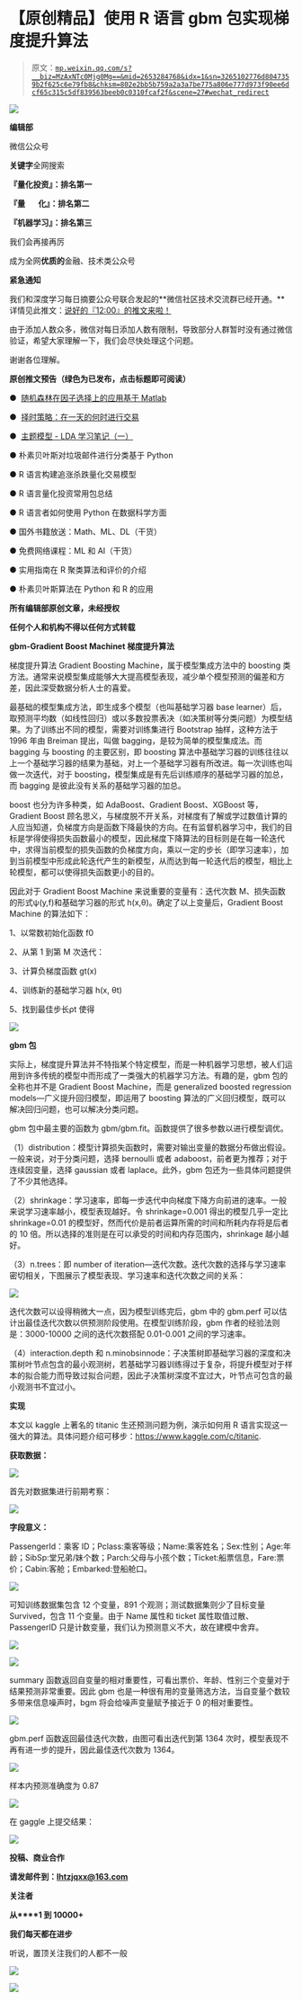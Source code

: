 # 【原创精品】使用 R 语言 gbm 包实现梯度提升算法

> 原文：[`mp.weixin.qq.com/s?__biz=MzAxNTc0Mjg0Mg==&mid=2653284768&idx=1&sn=3265102776d8047359b2f625c6e79fb8&chksm=802e2bb5b759a2a3a7be775a806e777d973f90ee6dcf65c315c5df839563beeb0c0310fcaf2f&scene=27#wechat_redirect`](http://mp.weixin.qq.com/s?__biz=MzAxNTc0Mjg0Mg==&mid=2653284768&idx=1&sn=3265102776d8047359b2f625c6e79fb8&chksm=802e2bb5b759a2a3a7be775a806e777d973f90ee6dcf65c315c5df839563beeb0c0310fcaf2f&scene=27#wechat_redirect)

![](img/cb3bd660442e6bc134fbecf2477c43d1.png)

**编辑部**

微信公众号

**关键字**全网搜索

**『量化投资』：排名第一**

**『量       化』：排名第二**

**『机器学习』：排名第三**

我们会再接再厉

成为全网**优质的**金融、技术类公众号

**紧急通知**

我们和深度学习每日摘要公众号联合发起的**微信社区技术交流群已经开通。**详情见此推文：[说好的『12:00』的推文来啦！](http://mp.weixin.qq.com/s?__biz=MzAxNTc0Mjg0Mg==&mid=2653284755&idx=1&sn=4e9ac5627fd01f9996166cec1b37f5d5&chksm=802e2b86b759a29023763d4ee5002ced8ad4546adf5086bb9b08bc75e47627ec18b2082eef61&scene=21#wechat_redirect)

由于添加人数众多，微信对每日添加人数有限制，导致部分人群暂时没有通过微信验证，希望大家理解一下，我们会尽快处理这个问题。 

谢谢各位理解。

**原创推文预告（绿色为已发布，点击标题即可阅读）**

●  [随机森林在因子选择上的应用基于 Matlab](http://mp.weixin.qq.com/s?__biz=MzAxNTc0Mjg0Mg==&mid=2653284721&idx=1&sn=d10574bab3dd2c9e180ba10dfd997b36&chksm=802e2b64b759a272c0955c8d30f33e4fc94567d0924ea7503370413413afe5658c6d5479e3d7&scene=21#wechat_redirect)

●  [择时策略：在一天的何时进行交易](http://mp.weixin.qq.com/s?__biz=MzAxNTc0Mjg0Mg==&mid=2653284661&idx=1&sn=c9ad97af8f3523545e0504ecd23a3c30&chksm=802e2b20b759a2360ae7d800ec324673dda88715b12414f381435ce105d21a372b91ac2200bc&scene=21#wechat_redirect)

●  [主题模型 - LDA 学习笔记（一）](http://mp.weixin.qq.com/s?__biz=MzAxNTc0Mjg0Mg==&mid=2653284555&idx=1&sn=bb10c8d1b6c027d054f37c530b12a13f&chksm=802e2adeb759a3c8dd40b0047ea6c4997da26acb920ba5d955f36cc7bf57f692777d3ffe1a74&scene=21#wechat_redirect)

● 朴素贝叶斯对垃圾邮件进行分类基于 Python

● R 语言构建追涨杀跌量化交易模型

● R 语言量化投资常用包总结

● R 语言者如何使用 Python 在数据科学方面

● 国外书籍放送：Math、ML、DL（干货）

● 免费网络课程：ML 和 AI（干货）

● 实用指南在 R 聚类算法和评价的介绍

● 朴素贝叶斯算法在 Python 和 R 的应用

**所有编辑部原创文章，未经授权**

**任何个人和机构不得以任何方式转载**

**gbm-Gradient Boost Machinet 梯度提升算法**

梯度提升算法 Gradient Boosting Machine，属于模型集成方法中的 boosting 类方法。通常来说模型集成能够大大提高模型表现，减少单个模型预测的偏差和方差，因此深受数据分析人士的喜爱。

最基础的模型集成方法，即生成多个模型（也叫基础学习器 base learner）后，取预测平均数（如线性回归）或以多数投票表决（如决策树等分类问题）为模型结果。为了训练出不同的模型，需要对训练集进行 Bootstrap 抽样，这种方法于 1996 年由 Breiman 提出，叫做 bagging，是较为简单的模型集成法。而 bagging 与 boosting 的主要区别，即 boosting 算法中基础学习器的训练往往以上一个基础学习器的结果为基础，对上一个基础学习器有所改进。每一次训练也叫做一次迭代，对于 boosting，模型集成是有先后训练顺序的基础学习器的加总，而 bagging 是彼此没有关系的基础学习器的加总。

boost 也分为许多种类，如 AdaBoost、Gradient Boost、XGBoost 等，Gradient Boost 顾名思义，与梯度脱不开关系，对梯度有了解或学过数值计算的人应当知道，负梯度方向是函数下降最快的方向。在有监督机器学习中，我们的目标是学得使得损失函数最小的模型，因此梯度下降算法的目标则是在每一轮迭代中，求得当前模型的损失函数的负梯度方向，乘以一定的步长（即学习速率），加到当前模型中形成此轮迭代产生的新模型，从而达到每一轮迭代后的模型，相比上轮模型，都可以使得损失函数更小的目的。

因此对于 Gradient Boost Machine 来说重要的变量有：迭代次数 M、损失函数的形式ψ(y,f)和基础学习器的形式 h(x,θ)。确定了以上变量后，Gradient Boost Machine 的算法如下：

1、以常数初始化函数 f0

2、从第 1 到第 M 次迭代：

3、计算负梯度函数 gt(x)

4、训练新的基础学习器 h(x, θt)

5、找到最佳步长ρt 使得

![](img/de99d0337bd3cc9a0913af192d86d074.png)

**gbm 包**

实际上，梯度提升算法并不特指某个特定模型，而是一种机器学习思想，被人们运用到许多传统的模型中而形成了一类强大的机器学习方法。有趣的是，gbm 包的全称也并不是 Gradient Boost Machine，而是 generalized boosted regression models—广义提升回归模型，即运用了 boosting 算法的广义回归模型，既可以解决回归问题，也可以解决分类问题。

gbm 包中最主要的函数为 gbm/gbm.fit。函数提供了很多参数以进行模型调优。

（1）distribution：模型计算损失函数时，需要对输出变量的数据分布做出假设。一般来说，对于分类问题，选择 bernoulli 或者 adaboost，前者更为推荐；对于连续因变量，选择 gaussian 或者 laplace。此外，gbm 包还为一些具体问题提供了不少其他选择。

（2）shrinkage：学习速率，即每一步迭代中向梯度下降方向前进的速率。一般来说学习速率越小，模型表现越好。令 shrinkage=0.001 得出的模型几乎一定比 shrinkage=0.01 的模型好，然而代价是前者运算所需的时间和所耗内存将是后者的 10 倍。所以选择的准则是在可以承受的时间和内存范围内，shrinkage 越小越好。

（3）n.trees：即 number of iteration—迭代次数。迭代次数的选择与学习速率密切相关，下图展示了模型表现、学习速率和迭代次数之间的关系：

![](img/b7e151b8bcb61f1be1fc16087c2ffce6.png)

迭代次数可以设得稍微大一点，因为模型训练完后，gbm 中的 gbm.perf 可以估计出最佳迭代次数以供预测阶段使用。在模型训练阶段，gbm 作者的经验法则是：3000-10000 之间的迭代次数搭配 0.01-0.001 之间的学习速率。

（4）interaction.depth 和 n.minobsinnode：子决策树即基础学习器的深度和决策树叶节点包含的最小观测树，若基础学习器训练得过于复杂，将提升模型对于样本的拟合能力而导致过拟合问题，因此子决策树深度不宜过大，叶节点可包含的最小观测书不宜过小。

**实现**

本文以 kaggle 上著名的 titanic 生还预测问题为例，演示如何用 R 语言实现这一强大的算法。具体问题介绍可移步：https://www.kaggle.com/c/titanic.

**获取数据：**

![](img/b5928681dfa90a44a03424ce8022a86d.png)

首先对数据集进行前期考察：

![](img/d1d6af2c9162bf36325f6dca789106c2.png)

**字段意义：**

PassengerId：乘客 ID；Pclass:乘客等级；Name:乘客姓名；Sex:性别；Age:年龄；SibSp:堂兄弟/妹个数；Parch:父母与小孩个数；Ticket:船票信息，Fare:票价；Cabin:客舱；Embarked:登船舱口。

![](img/4bf616166cccf6915df414749fa0e6b2.png)

可知训练数据集包含 12 个变量，891 个观测；测试数据集则少了目标变量 Survived，包含 11 个变量。由于 Name 属性和 ticket 属性取值过散、PassengerID 只是计数变量，我们认为预测意义不大，故在建模中舍弃。

![](img/c5620366189b1cc3b054b0039d1afdb5.png)

![](img/0c14ed679ef27ea6db2b02b89fa62de3.png)

summary 函数返回自变量的相对重要性，可看出票价、年龄、性别三个变量对于结果预测非常重要。因此 gbm 也是一种很有用的变量筛选方法，当自变量个数较多带来信息噪声时，bgm 将会给噪声变量赋予接近于 0 的相对重要性。

![](img/1c372a0709f0d17911c945eb74a0466d.png)

gbm.perf 函数返回最佳迭代次数，由图可看出迭代到第 1364 次时，模型表现不再有进一步的提升，因此最佳迭代次数为 1364。

![](img/ff3cc016f744fb5c622a8bb5dacad8b5.png)

样本内预测准确度为 0.87

![](img/5dd061ce284f6c7a384532c0c9011e23.png)

在 gaggle 上提交结果：

![](img/a07e1a5fb3987223fc649a6bb176997d.png)

**投稿、商业合作**

**请发邮件到：lhtzjqxx@163.com**

**关注者**

**从****1 到 10000+**

**我们每天都在进步**

听说，置顶关注我们的人都不一般

![](img/74c285b465d1c5684165b6d5f0ebcd06.png)

**![](img/40429cd849aaf6f87544f9c00f4f92ad.png)**